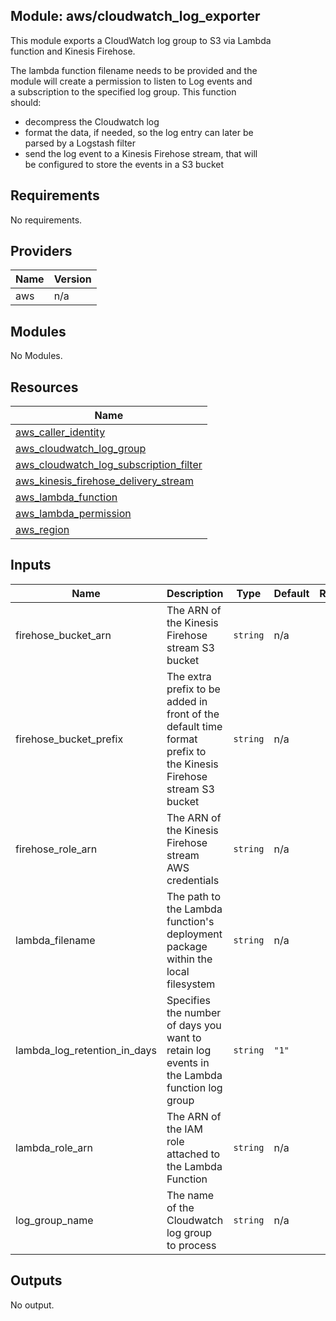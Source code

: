 ## Module: aws/cloudwatch\_log\_exporter

This module exports a CloudWatch log group to S3 via Lambda  
function and Kinesis Firehose.

The lambda function filename needs to be provided and the  
module will create a permission to listen to Log events and  
a subscription to the specified log group. This function  
should:
  - decompress the Cloudwatch log
  - format the data, if needed, so the log entry can later be  
parsed by a Logstash filter
  - send the log event to a Kinesis Firehose stream, that will  
be configured to store the events in a S3 bucket

## Requirements

No requirements.

## Providers

| Name | Version |
|------|---------|
| aws | n/a |

## Modules

No Modules.

## Resources

| Name |
|------|
| [aws_caller_identity](https://registry.terraform.io/providers/hashicorp/aws/latest/docs/data-sources/caller_identity) |
| [aws_cloudwatch_log_group](https://registry.terraform.io/providers/hashicorp/aws/latest/docs/resources/cloudwatch_log_group) |
| [aws_cloudwatch_log_subscription_filter](https://registry.terraform.io/providers/hashicorp/aws/latest/docs/resources/cloudwatch_log_subscription_filter) |
| [aws_kinesis_firehose_delivery_stream](https://registry.terraform.io/providers/hashicorp/aws/latest/docs/resources/kinesis_firehose_delivery_stream) |
| [aws_lambda_function](https://registry.terraform.io/providers/hashicorp/aws/latest/docs/resources/lambda_function) |
| [aws_lambda_permission](https://registry.terraform.io/providers/hashicorp/aws/latest/docs/resources/lambda_permission) |
| [aws_region](https://registry.terraform.io/providers/hashicorp/aws/latest/docs/data-sources/region) |

## Inputs

| Name | Description | Type | Default | Required |
|------|-------------|------|---------|:--------:|
| firehose\_bucket\_arn | The ARN of the Kinesis Firehose stream S3 bucket | `string` | n/a | yes |
| firehose\_bucket\_prefix | The extra prefix to be added in front of the default time format prefix to the Kinesis Firehose stream S3 bucket | `string` | n/a | yes |
| firehose\_role\_arn | The ARN of the Kinesis Firehose stream AWS credentials | `string` | n/a | yes |
| lambda\_filename | The path to the Lambda function's deployment package within the local filesystem | `string` | n/a | yes |
| lambda\_log\_retention\_in\_days | Specifies the number of days you want to retain log events in the Lambda function log group | `string` | `"1"` | no |
| lambda\_role\_arn | The ARN of the IAM role attached to the Lambda Function | `string` | n/a | yes |
| log\_group\_name | The name of the Cloudwatch log group to process | `string` | n/a | yes |

## Outputs

No output.
